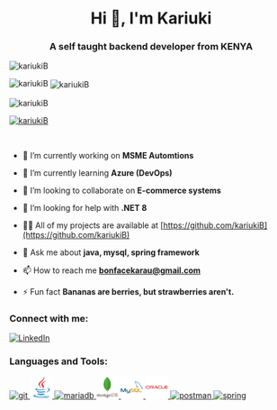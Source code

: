 <h1 align="center">Hi 👋, I'm Kariuki</h1>
<h3 align="center">A self taught backend developer from KENYA</h3>

<p align="left"> <img src="https://komarev.com/ghpvc/?username=kariukiB&label=Profile%20views&color=0e75b6&style=flat" alt="kariukiB" /> </p>
<p><img align="left" src="https://github-readme-stats.vercel.app/api/top-langs?username=kariukiB&show_icons=true&locale=en&layout=compact" alt="kariukiB" /></p>

<p>&nbsp;<img align="center" src="https://github-readme-stats.vercel.app/api?username=kariukiB&show_icons=true&locale=en" alt="kariukiB" /></p>

<p><img align="center" src="https://github-readme-streak-stats.herokuapp.com/?user=kariukiB&" alt="kariukiB" /></p>

<p align="left"> <a href="https://github.com/ryo-ma/github-profile-trophy"><img src="https://github-profile-trophy.vercel.app/?username=kariukiB" alt="kariukiB" /></a> </p>

<p align="left"> <a href="https://twitter.com/" target="blank"><img src="https://img.shields.io/twitter/follow/?logo=twitter&style=for-the-badge" alt="" /></a> </p>

- 🔭 I’m currently working on **MSME Automtions**

- 🌱 I’m currently learning **Azure (DevOps)**

- 👯 I’m looking to collaborate on **E-commerce systems**

- 🤝 I’m looking for help with **.NET 8**

- 👨‍💻 All of my projects are available at [https://github.com/kariukiB](https://github.com/kariukiB)

- 💬 Ask me about **java, mysql, spring framework**

- 📫 How to reach me **bonfacekarau@gmail.com**

- ⚡ Fun fact **Bananas are berries, but strawberries aren't.**

<h3 align="left">Connect with me:</h3>
<p align="left">
  <a href="https://www.linkedin.com/in/qs-bonface-karau/" target="_blank" rel="noreferrer">
    <img src="https://cdn.jsdelivr.net/npm/simple-icons@v4/icons/linkedin.svg" alt="LinkedIn" width="40" height="40"/>
  </a>
</p>


<h3 align="left">Languages and Tools:</h3>
<p align="left"> 
  <a href="https://git-scm.com/" target="_blank" rel="noreferrer"> 
    <img src="https://www.vectorlogo.zone/logos/git-scm/git-scm-icon.svg" alt="git" width="40" height="40"/> 
 <a/>
  <a href="https://www.java.com" target="_blank" rel="noreferrer"> 
    <img src="https://raw.githubusercontent.com/devicons/devicon/master/icons/java/java-original.svg" alt="java" width="40" height="40"/> 
  </a> 
  <a href="https://mariadb.org/" target="_blank" rel="noreferrer"> 
    <img src="https://www.vectorlogo.zone/logos/mariadb/mariadb-icon.svg" alt="mariadb" width="40" height="40"/> 
  </a> 
  <a href="https://www.mongodb.com/" target="_blank" rel="noreferrer"> 
    <img src="https://raw.githubusercontent.com/devicons/devicon/master/icons/mongodb/mongodb-original-wordmark.svg" alt="mongodb" width="40" height="40"/> 
  </a> 
  <a href="https://www.mysql.com/" target="_blank" rel="noreferrer"> 
    <img src="https://raw.githubusercontent.com/devicons/devicon/master/icons/mysql/mysql-original-wordmark.svg" alt="mysql" width="40" height="40"/> 
  </a> 
  <a href="https://www.oracle.com/" target="_blank" rel="noreferrer"> 
    <img src="https://raw.githubusercontent.com/devicons/devicon/master/icons/oracle/oracle-original.svg" alt="oracle" width="40" height="40"/> 
  </a> 
  <a href="https://postman.com" target="_blank" rel="noreferrer"> 
    <img src="https://www.vectorlogo.zone/logos/getpostman/getpostman-icon.svg" alt="postman" width="40" height="40"/> 
  </a> 
  <a href="https://spring.io/" target="_blank" rel="noreferrer"> 
    <img src="https://www.vectorlogo.zone/logos/springio/springio-icon.svg" alt="spring" width="40" height="40"/> 
  </a> 

</p>


